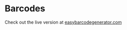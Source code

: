 # Barcodes

Check out the live version at [easybarcodegenerator.com](https://easybarcodegenerator.com)
